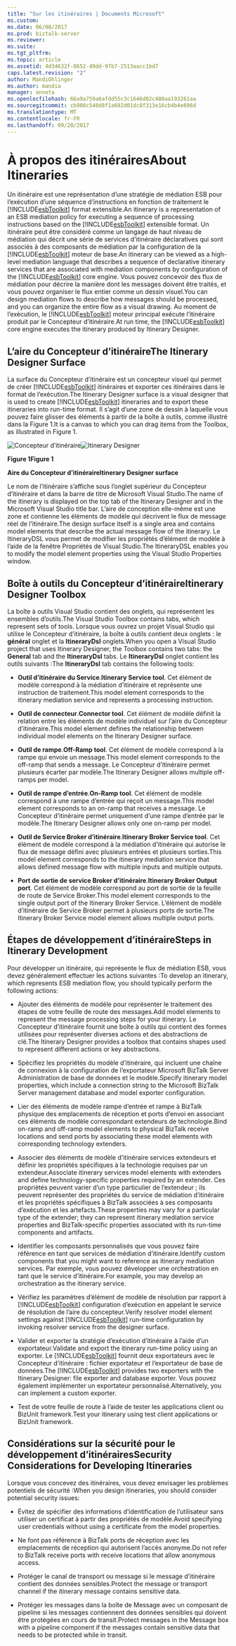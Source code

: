 ```yaml
---
title: "Sur les itinéraires | Documents Microsoft"
ms.custom: 
ms.date: 06/08/2017
ms.prod: biztalk-server
ms.reviewer: 
ms.suite: 
ms.tgt_pltfrm: 
ms.topic: article
ms.assetid: 4d34632f-8652-49dd-97b7-2513aacc1bd7
caps.latest.revision: "2"
author: MandiOhlinger
ms.author: mandia
manager: anneta
ms.openlocfilehash: 66a9a759a6afdd55c3c1646d02c480aa193261aa
ms.sourcegitcommit: cb908c540d8f1a692d01dc8f313e16cb4b4e696d
ms.translationtype: MT
ms.contentlocale: fr-FR
ms.lasthandoff: 09/20/2017
---
```

# <a name="about-itineraries"></a><span data-ttu-id="f8d72-102">À propos des itinéraires</span><span class="sxs-lookup"><span data-stu-id="f8d72-102">About Itineraries</span></span>
<span data-ttu-id="f8d72-103">Un itinéraire est une représentation d’une stratégie de médiation ESB pour l’exécution d’une séquence d’instructions en fonction de traitement le [!INCLUDE[esbToolkit](../includes/esbtoolkit-md.md)] format extensible.</span><span class="sxs-lookup"><span data-stu-id="f8d72-103">An itinerary is a representation of an ESB mediation policy for executing a sequence of processing instructions based on the [!INCLUDE[esbToolkit](../includes/esbtoolkit-md.md)] extensible format.</span></span> <span data-ttu-id="f8d72-104">Un itinéraire peut être considéré comme un langage de haut niveau de médiation qui décrit une série de services d’itinéraire déclaratives qui sont associés à des composants de médiation par la configuration de la [!INCLUDE[esbToolkit](../includes/esbtoolkit-md.md)] moteur de base.</span><span class="sxs-lookup"><span data-stu-id="f8d72-104">An itinerary can be viewed as a high-level mediation language that describes a sequence of declarative itinerary services that are associated with mediation components by configuration of the [!INCLUDE[esbToolkit](../includes/esbtoolkit-md.md)] core engine.</span></span> <span data-ttu-id="f8d72-105">Vous pouvez concevoir des flux de médiation pour décrire la manière dont les messages doivent être traités, et vous pouvez organiser le flux entier comme un dessin visuel.</span><span class="sxs-lookup"><span data-stu-id="f8d72-105">You can design mediation flows to describe how messages should be processed, and you can organize the entire flow as a visual drawing.</span></span> <span data-ttu-id="f8d72-106">Au moment de l’exécution, le [!INCLUDE[esbToolkit](../includes/esbtoolkit-md.md)] moteur principal exécute l’itinéraire produit par le Concepteur d’itinéraire.</span><span class="sxs-lookup"><span data-stu-id="f8d72-106">At run time, the [!INCLUDE[esbToolkit](../includes/esbtoolkit-md.md)] core engine executes the itinerary produced by Itinerary Designer.</span></span>  
  
## <a name="the-itinerary-designer-surface"></a><span data-ttu-id="f8d72-107">L’aire du Concepteur d’itinéraire</span><span class="sxs-lookup"><span data-stu-id="f8d72-107">The Itinerary Designer Surface</span></span>  
 <span data-ttu-id="f8d72-108">La surface du Concepteur d’itinéraire est un concepteur visuel qui permet de créer [!INCLUDE[esbToolkit](../includes/esbtoolkit-md.md)] itinéraires et exporter ces itinéraires dans le format de l’exécution.</span><span class="sxs-lookup"><span data-stu-id="f8d72-108">The Itinerary Designer surface is a visual designer that is used to create [!INCLUDE[esbToolkit](../includes/esbtoolkit-md.md)] itineraries and to export these itineraries into run-time format.</span></span> <span data-ttu-id="f8d72-109">Il s’agit d’une zone de dessin à laquelle vous pouvez faire glisser des éléments à partir de la boîte à outils, comme illustré dans la Figure 1.</span><span class="sxs-lookup"><span data-stu-id="f8d72-109">It is a canvas to which you can drag items from the Toolbox, as illustrated in Figure 1.</span></span>  
  
 <span data-ttu-id="f8d72-110">![Concepteur d’itinéraire](../esb-toolkit/media/ch5-itinerarydesigner.gif "Ch5-ItineraryDesigner")</span><span class="sxs-lookup"><span data-stu-id="f8d72-110">![Itinerary Designer](../esb-toolkit/media/ch5-itinerarydesigner.gif "Ch5-ItineraryDesigner")</span></span>  
  
 <span data-ttu-id="f8d72-111">**Figure 1**</span><span class="sxs-lookup"><span data-stu-id="f8d72-111">**Figure 1**</span></span>  
  
 <span data-ttu-id="f8d72-112">**Aire du Concepteur d’itinéraire**</span><span class="sxs-lookup"><span data-stu-id="f8d72-112">**Itinerary Designer surface**</span></span>  
  
 <span data-ttu-id="f8d72-113">Le nom de l’itinéraire s’affiche sous l’onglet supérieur du Concepteur d’itinéraire et dans la barre de titre de Microsoft Visual Studio.</span><span class="sxs-lookup"><span data-stu-id="f8d72-113">The name of the itinerary is displayed on the top tab of the Itinerary Designer and in the Microsoft Visual Studio title bar.</span></span> <span data-ttu-id="f8d72-114">L’aire de conception elle-même est une zone et contienne les éléments de modèle qui décrivent le flux de message réel de l’itinéraire.</span><span class="sxs-lookup"><span data-stu-id="f8d72-114">The design surface itself is a single area and contains model elements that describe the actual message flow of the itinerary.</span></span> <span data-ttu-id="f8d72-115">Le ItineraryDSL vous permet de modifier les propriétés d’élément de modèle à l’aide de la fenêtre Propriétés de Visual Studio.</span><span class="sxs-lookup"><span data-stu-id="f8d72-115">The ItineraryDSL enables you to modify the model element properties using the Visual Studio Properties window.</span></span>  
  
## <a name="itinerary-designer-toolbox"></a><span data-ttu-id="f8d72-116">Boîte à outils du Concepteur d’itinéraire</span><span class="sxs-lookup"><span data-stu-id="f8d72-116">Itinerary Designer Toolbox</span></span>  
 <span data-ttu-id="f8d72-117">La boîte à outils Visual Studio contient des onglets, qui représentent les ensembles d’outils.</span><span class="sxs-lookup"><span data-stu-id="f8d72-117">The Visual Studio Toolbox contains tabs, which represent sets of tools.</span></span> <span data-ttu-id="f8d72-118">Lorsque vous ouvrez un projet Visual Studio qui utilise le Concepteur d’itinéraire, la boîte à outils contient deux onglets : le **général** onglet et la **ItineraryDsl** onglets.</span><span class="sxs-lookup"><span data-stu-id="f8d72-118">When you open a Visual Studio project that uses Itinerary Designer, the Toolbox contains two tabs: the **General** tab and the **ItineraryDsl** tabs.</span></span> <span data-ttu-id="f8d72-119">Le **ItineraryDsl** onglet contient les outils suivants :</span><span class="sxs-lookup"><span data-stu-id="f8d72-119">The **ItineraryDsl** tab contains the following tools:</span></span>  
  
-   <span data-ttu-id="f8d72-120">**Outil d’itinéraire du Service**.</span><span class="sxs-lookup"><span data-stu-id="f8d72-120">**Itinerary Service tool**.</span></span> <span data-ttu-id="f8d72-121">Cet élément de modèle correspond à la médiation d’itinéraire et représente une instruction de traitement.</span><span class="sxs-lookup"><span data-stu-id="f8d72-121">This model element corresponds to the itinerary mediation service and represents a processing instruction.</span></span>  
  
-   <span data-ttu-id="f8d72-122">**Outil de connecteur**.</span><span class="sxs-lookup"><span data-stu-id="f8d72-122">**Connector tool**.</span></span> <span data-ttu-id="f8d72-123">Cet élément de modèle définit la relation entre les éléments de modèle individuel sur l’aire du Concepteur d’itinéraire.</span><span class="sxs-lookup"><span data-stu-id="f8d72-123">This model element defines the relationship between individual model elements on the Itinerary Designer surface.</span></span>  
  
-   <span data-ttu-id="f8d72-124">**Outil de rampe**.</span><span class="sxs-lookup"><span data-stu-id="f8d72-124">**Off-Ramp tool**.</span></span> <span data-ttu-id="f8d72-125">Cet élément de modèle correspond à la rampe qui envoie un message.</span><span class="sxs-lookup"><span data-stu-id="f8d72-125">This model element corresponds to the off-ramp that sends a message.</span></span> <span data-ttu-id="f8d72-126">Le Concepteur d’itinéraire permet plusieurs écarter par modèle.</span><span class="sxs-lookup"><span data-stu-id="f8d72-126">The Itinerary Designer allows multiple off-ramps per model.</span></span>  
  
-   <span data-ttu-id="f8d72-127">**Outil de rampe d’entrée**.</span><span class="sxs-lookup"><span data-stu-id="f8d72-127">**On-Ramp tool**.</span></span> <span data-ttu-id="f8d72-128">Cet élément de modèle correspond à une rampe d’entrée qui reçoit un message.</span><span class="sxs-lookup"><span data-stu-id="f8d72-128">This model element corresponds to an on-ramp that receives a message.</span></span> <span data-ttu-id="f8d72-129">Le Concepteur d’itinéraire permet uniquement d’une rampe d’entrée par le modèle.</span><span class="sxs-lookup"><span data-stu-id="f8d72-129">The Itinerary Designer allows only one on-ramp per model.</span></span>  
  
-   <span data-ttu-id="f8d72-130">**Outil de Service Broker d’itinéraire**.</span><span class="sxs-lookup"><span data-stu-id="f8d72-130">**Itinerary Broker Service tool**.</span></span> <span data-ttu-id="f8d72-131">Cet élément de modèle correspond à la médiation d’itinéraire qui autorise le flux de message défini avec plusieurs entrées et plusieurs sorties.</span><span class="sxs-lookup"><span data-stu-id="f8d72-131">This model element corresponds to the itinerary mediation service that allows defined message flow with multiple inputs and multiple outputs.</span></span>  
  
-   <span data-ttu-id="f8d72-132">**Port de sortie de service Broker d’itinéraire**.</span><span class="sxs-lookup"><span data-stu-id="f8d72-132">**Itinerary Broker Output port**.</span></span> <span data-ttu-id="f8d72-133">Cet élément de modèle correspond au port de sortie de la feuille de route de Service Broker.</span><span class="sxs-lookup"><span data-stu-id="f8d72-133">This model element corresponds to the single output port of the Itinerary Broker Service.</span></span> <span data-ttu-id="f8d72-134">L’élément de modèle d’itinéraire de Service Broker permet à plusieurs ports de sortie.</span><span class="sxs-lookup"><span data-stu-id="f8d72-134">The Itinerary Broker Service model element allows multiple output ports.</span></span>  
  
## <a name="steps-in-itinerary-development"></a><span data-ttu-id="f8d72-135">Étapes de développement d’itinéraire</span><span class="sxs-lookup"><span data-stu-id="f8d72-135">Steps in Itinerary Development</span></span>  
 <span data-ttu-id="f8d72-136">Pour développer un itinéraire, qui représente le flux de médiation ESB, vous devez généralement effectuer les actions suivantes :</span><span class="sxs-lookup"><span data-stu-id="f8d72-136">To develop an itinerary, which represents ESB mediation flow, you should typically perform the following actions:</span></span>  
  
-   <span data-ttu-id="f8d72-137">Ajouter des éléments de modèle pour représenter le traitement des étapes de votre feuille de route des messages.</span><span class="sxs-lookup"><span data-stu-id="f8d72-137">Add model elements to represent the message processing steps for your itinerary.</span></span> <span data-ttu-id="f8d72-138">Le Concepteur d’itinéraire fournit une boîte à outils qui contient des formes utilisées pour représenter diverses actions et des abstractions de clé.</span><span class="sxs-lookup"><span data-stu-id="f8d72-138">The Itinerary Designer provides a toolbox that contains shapes used to represent different actions or key abstractions.</span></span>  
  
-   <span data-ttu-id="f8d72-139">Spécifiez les propriétés du modèle d’itinéraire, qui incluent une chaîne de connexion à la configuration de l’exportateur Microsoft BizTalk Server Administration de base de données et le modèle.</span><span class="sxs-lookup"><span data-stu-id="f8d72-139">Specify itinerary model properties, which include a connection string to the Microsoft BizTalk Server management database and model exporter configuration.</span></span>  
  
-   <span data-ttu-id="f8d72-140">Lier des éléments de modèle rampe d’entrée et rampe à BizTalk physique des emplacements de réception et ports d’envoi en associant ces éléments de modèle correspondant extendeurs de technologie.</span><span class="sxs-lookup"><span data-stu-id="f8d72-140">Bind on-ramp and off-ramp model elements to physical BizTalk receive locations and send ports by associating these model elements with corresponding technology extenders.</span></span>  
  
-   <span data-ttu-id="f8d72-141">Associer des éléments de modèle d’itinéraire services extendeurs et définir les propriétés spécifiques à la technologie requises par un extendeur.</span><span class="sxs-lookup"><span data-stu-id="f8d72-141">Associate itinerary services model elements with extenders and define technology-specific properties required by an extender.</span></span> <span data-ttu-id="f8d72-142">Ces propriétés peuvent varier d’un type particulier de l’extendeur ; ils peuvent représenter des propriétés du service de médiation d’itinéraire et les propriétés spécifiques à BizTalk associées à ses composants d’exécution et les artefacts.</span><span class="sxs-lookup"><span data-stu-id="f8d72-142">These properties may vary for a particular type of the extender; they can represent itinerary mediation service properties and BizTalk-specific properties associated with its run-time components and artifacts.</span></span>  
  
-   <span data-ttu-id="f8d72-143">Identifier les composants personnalisés que vous pouvez faire référence en tant que services de médiation d’itinéraire.</span><span class="sxs-lookup"><span data-stu-id="f8d72-143">Identify custom components that you might want to reference as itinerary mediation services.</span></span> <span data-ttu-id="f8d72-144">Par exemple, vous pouvez développer une orchestration en tant que le service d’itinéraire.</span><span class="sxs-lookup"><span data-stu-id="f8d72-144">For example, you may develop an orchestration as the itinerary service.</span></span>  
  
-   <span data-ttu-id="f8d72-145">Vérifiez les paramètres d’élément de modèle de résolution par rapport à [!INCLUDE[esbToolkit](../includes/esbtoolkit-md.md)] configuration d’exécution en appelant le service de résolution de l’aire du concepteur.</span><span class="sxs-lookup"><span data-stu-id="f8d72-145">Verify resolver model element settings against [!INCLUDE[esbToolkit](../includes/esbtoolkit-md.md)] run-time configuration by invoking resolver service from the designer surface.</span></span>  
  
-   <span data-ttu-id="f8d72-146">Valider et exporter la stratégie d’exécution d’itinéraire à l’aide d’un exportateur.</span><span class="sxs-lookup"><span data-stu-id="f8d72-146">Validate and export the itinerary run-time policy using an exporter.</span></span> <span data-ttu-id="f8d72-147">Le [!INCLUDE[esbToolkit](../includes/esbtoolkit-md.md)] fournit deux exportateurs avec le Concepteur d’itinéraire : fichier exportateur et l’exportateur de base de données.</span><span class="sxs-lookup"><span data-stu-id="f8d72-147">The [!INCLUDE[esbToolkit](../includes/esbtoolkit-md.md)] provides two exporters with the Itinerary Designer: file exporter and database exporter.</span></span> <span data-ttu-id="f8d72-148">Vous pouvez également implémenter un exportateur personnalisé.</span><span class="sxs-lookup"><span data-stu-id="f8d72-148">Alternatively, you can implement a custom exporter.</span></span>  
  
-   <span data-ttu-id="f8d72-149">Test de votre feuille de route à l’aide de tester les applications client ou BizUnit framework.</span><span class="sxs-lookup"><span data-stu-id="f8d72-149">Test your itinerary using test client applications or BizUnit framework.</span></span>  
  
## <a name="security-considerations-for-developing-itineraries"></a><span data-ttu-id="f8d72-150">Considérations sur la sécurité pour le développement d’itinéraires</span><span class="sxs-lookup"><span data-stu-id="f8d72-150">Security Considerations for Developing Itineraries</span></span>  
 <span data-ttu-id="f8d72-151">Lorsque vous concevez des itinéraires, vous devez envisager les problèmes potentiels de sécurité :</span><span class="sxs-lookup"><span data-stu-id="f8d72-151">When you design itineraries, you should consider potential security issues:</span></span>  
  
-   <span data-ttu-id="f8d72-152">Évitez de spécifier des informations d’identification de l’utilisateur sans utiliser un certificat à partir des propriétés de modèle.</span><span class="sxs-lookup"><span data-stu-id="f8d72-152">Avoid specifying user credentials without using a certificate from the model properties.</span></span>  
  
-   <span data-ttu-id="f8d72-153">Ne font pas référence à BizTalk ports de réception avec les emplacements de réception qui autorisent l’accès anonyme.</span><span class="sxs-lookup"><span data-stu-id="f8d72-153">Do not refer to BizTalk receive ports with receive locations that allow anonymous access.</span></span>  
  
-   <span data-ttu-id="f8d72-154">Protéger le canal de transport ou message si le message d’itinéraire contient des données sensibles.</span><span class="sxs-lookup"><span data-stu-id="f8d72-154">Protect the message or transport channel if the itinerary message contains sensitive data.</span></span>  
  
-   <span data-ttu-id="f8d72-155">Protéger les messages dans la boîte de Message avec un composant de pipeline si les messages contiennent des données sensibles qui doivent être protégées en cours de transit.</span><span class="sxs-lookup"><span data-stu-id="f8d72-155">Protect messages in the Message box with a pipeline component if the messages contain sensitive data that needs to be protected while in transit.</span></span>